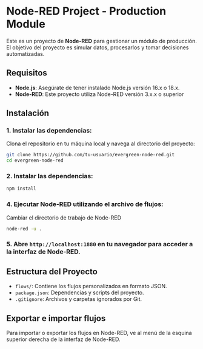 # Node-RED Project - Production Module

Este es un proyecto de **Node-RED** para gestionar un módulo de producción. El objetivo del proyecto es simular datos, procesarlos y tomar decisiones automatizadas.

## Requisitos

- **Node.js**: Asegúrate de tener instalado Node.js versión 16.x o 18.x.
- **Node-RED**: Este proyecto utiliza Node-RED versión 3.x.x o superior

## Instalación

### 1. Instalar las dependencias:
Clona el repositorio en tu máquina local y navega al directorio del proyecto:
```bash
git clone https://github.com/tu-usuario/evergreen-node-red.git
cd evergreen-node-red
```

### 2. Instalar las dependencias:
```bash
npm install
```

### 4. Ejecutar Node-RED utilizando el archivo de flujos:
Cambiar el directorio de trabajo de Node-RED
```bash
node-red -u .
```


### 5. Abre `http://localhost:1880` en tu navegador para acceder a la interfaz de Node-RED.

## Estructura del Proyecto

- `flows/`: Contiene los flujos personalizados en formato JSON.
- `package.json`: Dependencias y scripts del proyecto.
- `.gitignore`: Archivos y carpetas ignorados por Git.

## Exportar e importar flujos

Para importar o exportar los flujos en Node-RED, ve al menú de la esquina superior derecha de la interfaz de Node-RED.

